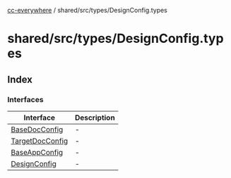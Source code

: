 [cc-everywhere](../../../../index.md) / shared/src/types/DesignConfig.types

# shared/src/types/DesignConfig.types

## Index

### Interfaces

| Interface | Description |
| ------ | ------ |
| [BaseDocConfig](interfaces/BaseDocConfig.md) | - |
| [TargetDocConfig](interfaces/TargetDocConfig.md) | - |
| [BaseAppConfig](interfaces/BaseAppConfig.md) | - |
| [DesignConfig](interfaces/DesignConfig.md) | - |
